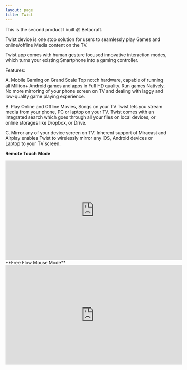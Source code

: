 ```yaml
---
layout: page
title: Twist
---
```


This is the second product I built @ Betacraft. 

Twist device is one stop solution for users to seamlessly play Games and online/offline Media content on the TV.

Twist app comes with human gesture focused innovative interaction modes, which turns your existing Smartphone into a gaming controller.

Features:

A. Mobile Gaming on Grand Scale
Top notch hardware, capable of running all Million+ Android games and apps in Full HD quality. Run games Natively. No more mirroring of your phone screen on TV and dealing with laggy and low-quality game playing experience.

B. Play Online and Offline Movies, Songs on your TV
Twist lets you stream media from your phone, PC or laptop on your TV. Twist comes with an integrated search which goes through all your files on local devices, or online storages like Dropbox, or Drive.

C. Mirror any of your device screen on TV. 
Inherent support of Miracast and Airplay enables Twist to wirelessly mirror any iOS, Android devices or Laptop to your TV screen.

**Remote Touch Mode**
<iframe width="551" height="310" src="https://www.youtube.com/embed/rRIiOL4-Fho" frameborder="0" allowfullscreen></iframe>
**Free Flow Mouse Mode**
<iframe width="551" height="310" src="https://www.youtube.com/embed/yuCPw8l_kts" frameborder="0" allowfullscreen></iframe>